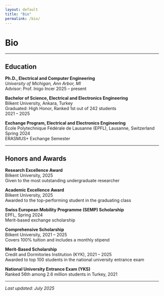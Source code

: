 ```yaml
---
layout: default
title: "Bio"
permalink: /bio/
---
```


# Bio
---

## Education

**Ph.D., Electrical and Computer Engineering**  
_University of Michigan, Ann Arbor, MI_  
Advisor: Prof. Inigo Incer 
2025 – present  

**Bachelor of Science, Electrical and Electronics Engineering**  
Bilkent University, Ankara, Turkey  
Graduated: High Honor, Ranked 1st out of 242 students  
2021 – 2025  

**Exchange Program, Electrical and Electronics Engineering**  
École Polytechnique Fédérale de Lausanne (EPFL), Lausanne, Switzerland  
Spring 2024  
ERASMUS+ Exchange Semester

---

## Honors and Awards

**Research Excellence Award**  
Bilkent University, 2025  
Given to the most outstanding undergraduate researcher

**Academic Excellence Award**  
Bilkent University, 2025  
Awarded to the top-performing student in the graduating class

**Swiss European Mobility Programme (SEMP) Scholarship**  
EPFL, Spring 2024  
Merit-based exchange scholarship

**Comprehensive Scholarship**  
Bilkent University, 2021 – 2025  
Covers 100% tuition and includes a monthly stipend

**Merit-Based Scholarship**  
Credit and Dormitories Institution (KYK), 2021 – 2025  
Awarded to top 100 students in the national university entrance exam

**National University Entrance Exam (YKS)**  
Ranked 56th among 2.6 million students in Turkey, 2021

---

_Last updated: July 2025_
